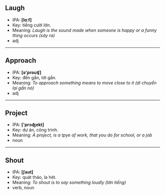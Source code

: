 ## Laugh

- IPA: **[lɑːf]**
- Key: tiếng cười lớn.
- Meaning: _Laugh is the sound made when someone is happy or a funny thing occurs (xảy ra)_
- adj

---

## Approach

- IPA: **[ə'prəuʧ]**
- Key: đến gần, tới gần.
- Meaning: _To approach something means to move close to it (di chuyển lại gần nó)_
- adj

---

## Project

- IPA: **['prɔʤekt]**
- Key: dự án, công trình.
- Meaning: _A project, is a tpye of work, that you do for school, or a job_
- noun

---

## Shout

- IPA: **[ʃaut]**
- Key: quát tháo, la hét.
- Meaning: _To shout is to say something loudly (lớn tiếng)_
- verb, noun

